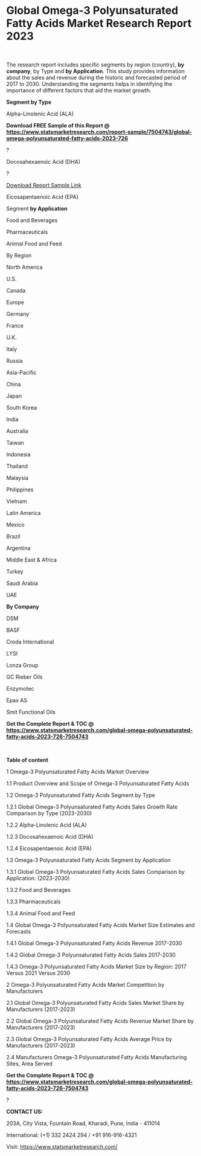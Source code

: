 <h1>Global Omega-3 Polyunsaturated Fatty Acids Market Research Report 2023</h1><br/><p>The research report includes specific segments by region (country), <strong>by company</strong>, by Type and <strong>by Application</strong>. This study provides information about the sales and revenue during the historic and forecasted period of 2017 to 2030. Understanding the segments helps in identifying the importance of different factors that aid the market growth.</p>
 
 
 
 <p><strong>Segment by Type</strong></p>
 
 
 
 <p>Alpha-Linolenic Acid (ALA)</p>
 
 
 
 <div><b>Download FREE Sample of this Report @ <a href="https://www.statsmarketresearch.com/download-free-sample/7504743/global-omega-polyunsaturated-fatty-acids-2023-726">https://www.statsmarketresearch.com/report-sample/7504743/global-omega-polyunsaturated-fatty-acids-2023-726</a></b></div>
 
 
 
 <p>? </p>
 
 
 
 <p>Docosahexaenoic Acid (DHA)</p>
 
 
 
 <p>? </p>
 
 
 
 <p><a href="https://www.statsmarketresearch.com/download-free-sample/7504743/global-omega-polyunsaturated-fatty-acids-2023-726">Download Report Sample Link</a></p>
 
 
 
 <p>Eicosapentaenoic Acid (EPA)</p>
 
 
 
 <p>Segment <strong>by Application</strong></p>
 
 
 
 <p>Food and Beverages</p>
 
 
 
 <p>Pharmaceuticals</p>
 
 
 
 <p>Animal Food and Feed</p>
 
 
 
 <p>By Region</p>
 
 
 
 <p>North America</p>
 
 
 
 <p>U.S.</p>
 
 
 
 <p>Canada</p>
 
 
 
 <p>Europe</p>
 
 
 
 <p>Germany</p>
 
 
 
 <p>France</p>
 
 
 
 <p>U.K.</p>
 
 
 
 <p>Italy</p>
 
 
 
 <p>Russia</p>
 
 
 
 <p>Asia-Pacific</p>
 
 
 
 <p>China</p>
 
 
 
 <p>Japan</p>
 
 
 
 <p>South Korea</p>
 
 
 
 <p>India</p>
 
 
 
 <p>Australia</p>
 
 
 
 <p>Taiwan</p>
 
 
 
 <p>Indonesia</p>
 
 
 
 <p>Thailand</p>
 
 
 
 <p>Malaysia</p>
 
 
 
 <p>Philippines</p>
 
 
 
 <p>Vietnam</p>
 
 
 
 <p>Latin America</p>
 
 
 
 <p>Mexico</p>
 
 
 
 <p>Brazil</p>
 
 
 
 <p>Argentina</p>
 
 
 
 <p>Middle East & Africa</p>
 
 
 
 <p>Turkey</p>
 
 
 
 <p>Saudi Arabia</p>
 
 
 
 <p>UAE</p>
 
 
 
 <p><strong>By Company</strong></p>
 
 
 
 <p>DSM</p>
 
 
 
 <p>BASF</p>
 
 
 
 <p>Croda International</p>
 
 
 
 <p>LYSI</p>
 
 
 
 <p>Lonza Group</p>
 
 
 
 <p>GC Rieber Oils</p>
 
 
 
 <p>Enzymotec</p>
 
 
 
 <p>Epax AS</p>
 
 
 
 <p>Smit Functional Oils</p>
 
 
 
 <div><b>Get the Complete Report & TOC @ <a href="https://www.statsmarketresearch.com/global-omega-polyunsaturated-fatty-acids-2023-726-7504743">https://www.statsmarketresearch.com/global-omega-polyunsaturated-fatty-acids-2023-726-7504743</a></b></div>
 
 
 
 <p><br />
 
 <b>Table of content</b></p>
 
 
 
 <p>1 Omega-3 Polyunsaturated Fatty Acids Market Overview<br />
 
 1.1 Product Overview and Scope of Omega-3 Polyunsaturated Fatty Acids<br />
 
 1.2 Omega-3 Polyunsaturated Fatty Acids Segment by Type<br />
 
 1.2.1 Global Omega-3 Polyunsaturated Fatty Acids Sales Growth Rate Comparison by Type (2023-2030)<br />
 
 1.2.2 Alpha-Linolenic Acid (ALA)<br />
 
 1.2.3 Docosahexaenoic Acid (DHA)<br />
 
 1.2.4 Eicosapentaenoic Acid (EPA)<br />
 
 1.3 Omega-3 Polyunsaturated Fatty Acids Segment by Application<br />
 
 1.3.1 Global Omega-3 Polyunsaturated Fatty Acids Sales Comparison by Application: (2023-2030)<br />
 
 1.3.2 Food and Beverages<br />
 
 1.3.3 Pharmaceuticals<br />
 
 1.3.4 Animal Food and Feed<br />
 
 1.4 Global Omega-3 Polyunsaturated Fatty Acids Market Size Estimates and Forecasts<br />
 
 1.4.1 Global Omega-3 Polyunsaturated Fatty Acids Revenue 2017-2030<br />
 
 1.4.2 Global Omega-3 Polyunsaturated Fatty Acids Sales 2017-2030<br />
 
 1.4.3 Omega-3 Polyunsaturated Fatty Acids Market Size by Region: 2017 Versus 2021 Versus 2030<br />
 
 2 Omega-3 Polyunsaturated Fatty Acids Market Competition by Manufacturers<br />
 
 2.1 Global Omega-3 Polyunsaturated Fatty Acids Sales Market Share by Manufacturers (2017-2023)<br />
 
 2.2 Global Omega-3 Polyunsaturated Fatty Acids Revenue Market Share by Manufacturers (2017-2023)<br />
 
 2.3 Global Omega-3 Polyunsaturated Fatty Acids Average Price by Manufacturers (2017-2023)<br />
 
 2.4 Manufacturers Omega-3 Polyunsaturated Fatty Acids Manufacturing Sites, Area Served</p>
 
 
 
 <div><b>Get the Complete Report & TOC @ <a href="https://www.statsmarketresearch.com/global-omega-polyunsaturated-fatty-acids-2023-726-7504743">https://www.statsmarketresearch.com/global-omega-polyunsaturated-fatty-acids-2023-726-7504743</a></b></div>
 
 
 
 <p>? </p>
 
 
 
 <p><b>CONTACT US:</b><br />
 
 203A, City Vista, Fountain Road, Kharadi, Pune, India - 411014<br />
 
 International: (+1) 332 2424 294 / +91 916-916-4321<br />
 
 Visit: <a href="https://www.statsmarketresearch.com/">https://www.statsmarketresearch.com/</a></p>